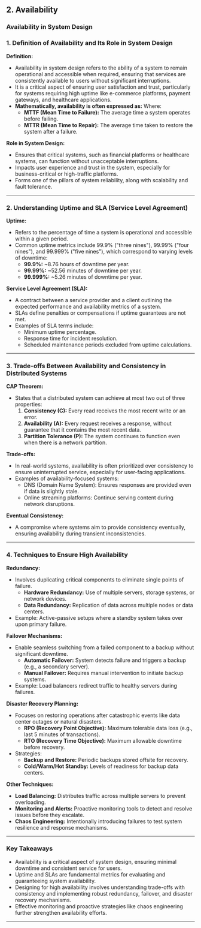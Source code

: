 ## **2. Availability**

### **Availability in System Design**

### **1. Definition of Availability and Its Role in System Design**

**Definition:**

- Availability in system design refers to the ability of a system to remain operational and accessible when required, ensuring that services are consistently available to users without significant interruptions.
- It is a critical aspect of ensuring user satisfaction and trust, particularly for systems requiring high uptime like e-commerce platforms, payment gateways, and healthcare applications.
- **Mathematically, availability is often expressed as:**
  Where:
  - **MTTF (Mean Time to Failure):** The average time a system operates before failing.
  - **MTTR (Mean Time to Repair):** The average time taken to restore the system after a failure.

**Role in System Design:**

- Ensures that critical systems, such as financial platforms or healthcare systems, can function without unacceptable interruptions.
- Impacts user experience and trust in the system, especially for business-critical or high-traffic platforms.
- Forms one of the pillars of system reliability, along with scalability and fault tolerance.

---

### **2. Understanding Uptime and SLA (Service Level Agreement)**

**Uptime:**

- Refers to the percentage of time a system is operational and accessible within a given period.
- Common uptime metrics include 99.9% ("three nines"), 99.99% ("four nines"), and 99.999% ("five nines"), which correspond to varying levels of downtime:
  - **99.9%:** ~8.76 hours of downtime per year.
  - **99.99%:** ~52.56 minutes of downtime per year.
  - **99.999%:** ~5.26 minutes of downtime per year.

**Service Level Agreement (SLA):**

- A contract between a service provider and a client outlining the expected performance and availability metrics of a system.
- SLAs define penalties or compensations if uptime guarantees are not met.
- Examples of SLA terms include:
  - Minimum uptime percentage.
  - Response time for incident resolution.
  - Scheduled maintenance periods excluded from uptime calculations.

---

### **3. Trade-offs Between Availability and Consistency in Distributed Systems**

**CAP Theorem:**

- States that a distributed system can achieve at most two out of three properties:
  1. **Consistency (C):** Every read receives the most recent write or an error.
  2. **Availability (A):** Every request receives a response, without guarantee that it contains the most recent data.
  3. **Partition Tolerance (P):** The system continues to function even when there is a network partition.

**Trade-offs:**

- In real-world systems, availability is often prioritized over consistency to ensure uninterrupted service, especially for user-facing applications.
- Examples of availability-focused systems:
  - DNS (Domain Name System): Ensures responses are provided even if data is slightly stale.
  - Online streaming platforms: Continue serving content during network disruptions.

**Eventual Consistency:**

- A compromise where systems aim to provide consistency eventually, ensuring availability during transient inconsistencies.

---

### **4. Techniques to Ensure High Availability**

**Redundancy:**

- Involves duplicating critical components to eliminate single points of failure.
  - **Hardware Redundancy:** Use of multiple servers, storage systems, or network devices.
  - **Data Redundancy:** Replication of data across multiple nodes or data centers.
- Example: Active-passive setups where a standby system takes over upon primary failure.

**Failover Mechanisms:**

- Enable seamless switching from a failed component to a backup without significant downtime.
  - **Automatic Failover:** System detects failure and triggers a backup (e.g., a secondary server).
  - **Manual Failover:** Requires manual intervention to initiate backup systems.
- Example: Load balancers redirect traffic to healthy servers during failures.

**Disaster Recovery Planning:**

- Focuses on restoring operations after catastrophic events like data center outages or natural disasters.
  - **RPO (Recovery Point Objective):** Maximum tolerable data loss (e.g., last 5 minutes of transactions).
  - **RTO (Recovery Time Objective):** Maximum allowable downtime before recovery.
- Strategies:
  - **Backup and Restore:** Periodic backups stored offsite for recovery.
  - **Cold/Warm/Hot Standby:** Levels of readiness for backup data centers.

**Other Techniques:**

- **Load Balancing:** Distributes traffic across multiple servers to prevent overloading.
- **Monitoring and Alerts:** Proactive monitoring tools to detect and resolve issues before they escalate.
- **Chaos Engineering:** Intentionally introducing failures to test system resilience and response mechanisms.

---

### **Key Takeaways**

- Availability is a critical aspect of system design, ensuring minimal downtime and consistent service for users.
- Uptime and SLAs are fundamental metrics for evaluating and guaranteeing system availability.
- Designing for high availability involves understanding trade-offs with consistency and implementing robust redundancy, failover, and disaster recovery mechanisms.
- Effective monitoring and proactive strategies like chaos engineering further strengthen availability efforts.

---

